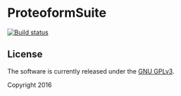 # ProteoformSuite
[![Build status](https://ci.appveyor.com/api/projects/status/qbc3xy4b35otnsxe/branch/master?svg=true)](https://ci.appveyor.com/project/stefanks/proteoform-suite/branch/master)

## License

The software is currently released under the [GNU GPLv3](http://www.gnu.org/licenses/gpl.txt).

Copyright 2016
